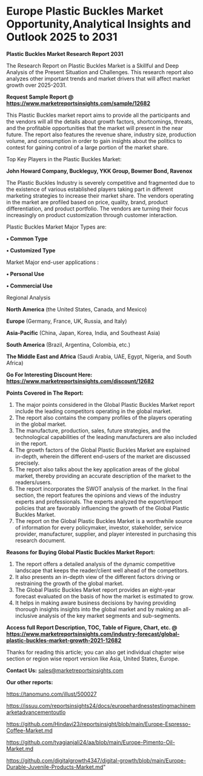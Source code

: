 # Europe Plastic Buckles Market Opportunity,Analytical Insights and Outlook 2025 to 2031

<strong>Plastic Buckles Market Research Report 2031</strong>

The Research Report on Plastic Buckles Market is a Skillful and Deep Analysis of the Present Situation and Challenges. This research report also analyzes other important trends and market drivers that will affect market growth over 2025-2031.

<strong>Request Sample Report @ <a href=https://www.marketreportsinsights.com/sample/12682>https://www.marketreportsinsights.com/sample/12682</a></strong>

This Plastic Buckles market report aims to provide all the participants and the vendors will all the details about growth factors, shortcomings, threats, and the profitable opportunities that the market will present in the near future. The report also features the revenue share, industry size, production volume, and consumption in order to gain insights about the politics to contest for gaining control of a large portion of the market share.

Top Key Players in the Plastic Buckles Market:

<strong>John Howard Company, Buckleguy, YKK Group, Bowmer Bond, Ravenox</strong>

The Plastic Buckles Industry is severely competitive and fragmented due to the existence of various established players taking part in different marketing strategies to increase their market share. The vendors operating in the market are profiled based on price, quality, brand, product differentiation, and product portfolio. The vendors are turning their focus increasingly on product customization through customer interaction.

Plastic Buckles Market Major Types are:

<strong>• Common Type

• Customized Type</strong>

Market Major end-user applications :

<strong>• Personal Use

• Commercial Use</strong>

Regional Analysis

</u><strong><b>North America</b></strong> (the United States, Canada, and Mexico)

<strong><b>Europe </b></strong>(Germany, France, UK, Russia, and Italy)

<strong><b>Asia-Pacific</b></strong> (China, Japan, Korea, India, and Southeast Asia)

<strong><b>South America</b></strong> (Brazil, Argentina, Colombia, etc.)

<strong><b>The Middle East and Africa</b></strong> (Saudi Arabia, UAE, Egypt, Nigeria, and South Africa)

<strong>Go For Interesting Discount Here: <a href=https://www.marketreportsinsights.com/discount/12682>https://www.marketreportsinsights.com/discount/12682</a></strong>

<strong>Points Covered in The Report:</strong>
<ol>
  <li>The major points considered in the Global Plastic Buckles Market report include the leading competitors operating in the global market.</li>
  <li>The report also contains the company profiles of the players operating in the global market.</li>
  <li>The manufacture, production, sales, future strategies, and the technological capabilities of the leading manufacturers are also included in the report.</li>
  <li>The growth factors of the Global Plastic Buckles Market are explained in-depth, wherein the different end-users of the market are discussed precisely.</li>
  <li>The report also talks about the key application areas of the global market, thereby providing an accurate description of the market to the readers/users.</li>
  <li>The report incorporates the SWOT analysis of the market. In the final section, the report features the opinions and views of the industry experts and professionals. The experts analyzed the export/import policies that are favorably influencing the growth of the Global Plastic Buckles Market.</li>
  <li>The report on the Global Plastic Buckles Market is a worthwhile source of information for every policymaker, investor, stakeholder, service provider, manufacturer, supplier, and player interested in purchasing this research document.</li>
</ol>
<strong>Reasons for Buying Global Plastic Buckles Market Report:</strong>

<ol>
  <li>The report offers a detailed analysis of the dynamic competitive landscape that keeps the reader/client well ahead of the competitors.</li>
  <li>It also presents an in-depth view of the different factors driving or restraining the growth of the global market.</li>
  <li>The Global Plastic Buckles Market report provides an eight-year forecast evaluated on the basis of how the market is estimated to grow.</li>
  <li>It helps in making aware business decisions by having providing thorough insights insights into the global market and by making an all-inclusive analysis of the key market segments and sub-segments.</li>
</ol>
<strong>Access full Report Description, TOC, Table of Figure, Chart, etc. @ <a href=https://www.marketreportsinsights.com/industry-forecast/global-plastic-buckles-market-growth-2021-12682>https://www.marketreportsinsights.com/industry-forecast/global-plastic-buckles-market-growth-2021-12682</a></strong>


Thanks for reading this article; you can also get individual chapter wise section or region wise report version like Asia, United States, Europe.

<strong>Contact Us:</strong>
sales@marketreportsinsights.com

<strong>Our other reports:</strong>

<a href=https://tanomuno.com/illust/500027>https://tanomuno.com/illust/500027</a>

<a href=https://issuu.com/reportsinsights24/docs/europehardnesstestingmachinemarketadvancementoutlo>https://issuu.com/reportsinsights24/docs/europehardnesstestingmachinemarketadvancementoutlo</a>

<a href=https://github.com/Hindavi23/reportsinsight/blob/main/Europe-Espresso-Coffee-Market.md>https://github.com/Hindavi23/reportsinsight/blob/main/Europe-Espresso-Coffee-Market.md</a>

<a href=https://github.com/tyagianjali24/aa/blob/main/Europe-Pimento-Oil-Market.md>https://github.com/tyagianjali24/aa/blob/main/Europe-Pimento-Oil-Market.md</a>

<a href=https://github.com/digitalgrowth4347/digital-growth/blob/main/Europe-Durable-Juvenile-Products-Market.md>https://github.com/digitalgrowth4347/digital-growth/blob/main/Europe-Durable-Juvenile-Products-Market.md</a>"
